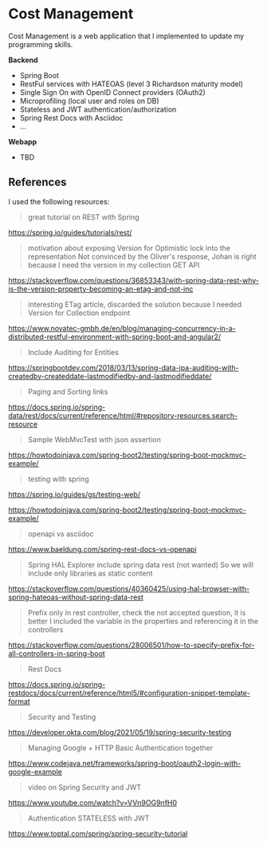 # Cost Management

Cost Management is a web application that I implemented to update my programming skills.

**Backend**

- Spring Boot
- RestFul services with HATEOAS (level 3 Richardson maturity model)
- Single Sign On with OpenID Connect providers (OAuth2)
- Microprofiling (local user and roles on DB)
- Stateless and JWT authentication/authorization
- Spring Rest Docs with Asciidoc
- ...

**Webapp**

- TBD

## References

I used the following resources:

> great tutorial on REST with Spring

https://spring.io/guides/tutorials/rest/

> motivation about exposing Version for Optimistic lock into the representation
> Not convinced by the Oliver's response, Johan is right because I need the version in
> my collection GET API

https://stackoverflow.com/questions/36853343/with-spring-data-rest-why-is-the-version-property-becoming-an-etag-and-not-inc

> interesting ETag article, discarded the solution because I needed Version for Collection endpoint

https://www.novatec-gmbh.de/en/blog/managing-concurrency-in-a-distributed-restful-environment-with-spring-boot-and-angular2/

> Include Auditing for Entities

https://springbootdev.com/2018/03/13/spring-data-jpa-auditing-with-createdby-createddate-lastmodifiedby-and-lastmodifieddate/

> Paging and Sorting links

https://docs.spring.io/spring-data/rest/docs/current/reference/html/#repository-resources.search-resource

> Sample WebMvcTest with json assertion 

https://howtodoinjava.com/spring-boot2/testing/spring-boot-mockmvc-example/

> testing with spring

https://spring.io/guides/gs/testing-web/

https://howtodoinjava.com/spring-boot2/testing/spring-boot-mockmvc-example/

> openapi vs asciidoc

https://www.baeldung.com/spring-rest-docs-vs-openapi

> Spring HAL Explorer include spring data rest (not wanted)
> So we will include only libraries as static content

https://stackoverflow.com/questions/40360425/using-hal-browser-with-spring-hateoas-without-spring-data-rest

> Prefix only in rest controller, check the not accepted question, it is better
> I included the variable in the properties and referencing it in the controllers

https://stackoverflow.com/questions/28006501/how-to-specify-prefix-for-all-controllers-in-spring-boot

> Rest Docs

https://docs.spring.io/spring-restdocs/docs/current/reference/html5/#configuration-snippet-template-format

> Security and Testing

https://developer.okta.com/blog/2021/05/19/spring-security-testing

> Managing Google + HTTP Basic Authentication together

https://www.codejava.net/frameworks/spring-boot/oauth2-login-with-google-example

> video on Spring Security and JWT

https://www.youtube.com/watch?v=VVn9OG9nfH0

> Authentication STATELESS with JWT

https://www.toptal.com/spring/spring-security-tutorial







